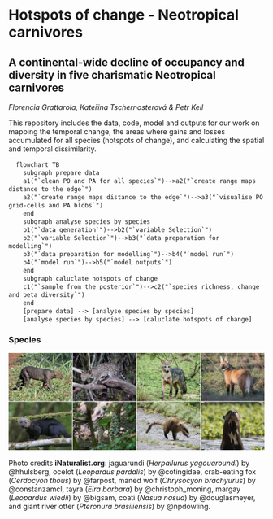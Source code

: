 # Hotspots of change - Neotropical carnivores

## A continental-wide decline of occupancy and diversity in five charismatic Neotropical carnivores

*Florencia Grattarola, Kateřina Tschernosterová & Petr Keil*

This repository includes the data, code, model and outputs for our work on mapping the temporal change, the areas where gains and losses accumulated for all species (hotspots of change), and calculating the spatial and temporal dissimilarity. 

```mermaid
  flowchart TB
    subgraph prepare data
    a1("`clean PO and PA for all species`")-->a2("`create range maps distance to the edge`")
    a2("`create range maps distance to the edge`")-->a3("`visualise PO grid-cells and PA blobs`")
    end
    subgraph analyse species by species
    b1("`data generation`")-->b2("`variable Selection`")
    b2("`variable Selection`")-->b3("`data preparation for modelling`")
    b3("`data preparation for modelling`")-->b4("`model run`")
    b4("`model run`")-->b5("`model outputs`")
    end
    subgraph caluclate hotspots of change
    c1("`sample from the posterior`")-->c2("`species richness, change and beta diversity`")
    end
    [prepare data] --> [analyse species by species]
    [analyse species by species] --> [caluclate hotspots of change]
```

### Species

![](/docs/readme.png)

Photo credits **iNaturalist.org**: jaguarundi (*Herpailurus yagouaroundi*) by @hhulsberg, ocelot (*Leopardus pardalis*) by @cotingidae, crab-eating fox (*Cerdocyon thous*) by @farpost, maned wolf (*Chrysocyon brachyurus*) by @constanzamcl, tayra (*Eira barbara*) by @christoph_moning, margay (*Leopardus wiedii*) by @bigsam, coati (*Nasua nasua*) by @douglasmeyer, and giant river otter (*Pteronura brasiliensis*) by @npdowling.  
